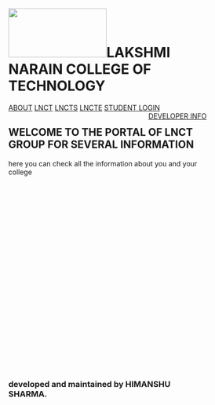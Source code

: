 
<html>
<head>
<style>
* {
  box-sizing: border-box;
}

body {
  font-family: Arial;
  padding: 10px;
  background: #f1f1f1;
}

/* Header/Blog Title */
.header {
color:red;
  padding: 30px;
  text-align: center;
  background: yellow;
  font-family:algerian;
}

.header h1 {
  font-size: 50px;
}

/* Style the top navigation bar */
.topnav {
  overflow: hidden;
  background-color: #333;
}

/* Style the topnav links */
.topnav a {
  float: left;
  display: block;
  color:white;
  text-align: center;
  padding: 14px 16px;
  text-decoration: none;
  border:1px solid white;
}

/* Change color on hover */
.topnav a:hover {
  background-color: red;
  color: white;
}
h2{
text align :center;
font-family:cursive;
color:red;
}
/* Create two unequal columns that floats next to each other */
/* Left column */
h3{
background-color:yellow;
color:red;
font-family:algerian;
}

</style>
</head>
<body>

<div class="header">
  <h1>
  <img src="https://lnct.ac.in/wp-content/uploads/2018/11/lnct-g-logo.png" width="200" height="100">LAKSHMI NARAIN COLLEGE OF TECHNOLOGY</h1>
  
</div>

<div class="topnav">
  <a href="https://lnct.ac.in/lnct-group/">ABOUT</a>
  <a href="https://www.lnct.ac.in/lnct-college/">LNCT</a>
  <a href="https://lnct.ac.in/lnct-and-science/">LNCTS</a>
  <a href="https://lnct.ac.in/lnct-excellence-college/">LNCTE</a>
  <a href="http://portal.lnct.ac.in/accsoft2/login.aspx">STUDENT LOGIN</a>
  <a href="https://lnct.ac.in/contact" style="float:right">DEVELOPER INFO</a>
</div>
<h2>
WELCOME TO THE PORTAL OF LNCT GROUP FOR SEVERAL INFORMATION
</h2>
<p>
here you can check all the information about you and your college


<br>
<br>
<br>
<br>
<br><br><br><br><br><br><br><br><br><br><br><br><br><br><br><br><br><br><br><br>
</p>
<h3>
developed and maintained by HIMANSHU SHARMA.
</h3>

</body>
</html>
